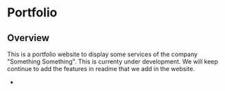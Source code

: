 # Portfolio

## Overview
This is a portfolio website to display some services of the company "Something Something". This is currenty under development. We will keep continue to add the features in readme that we add in the website.

- 